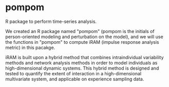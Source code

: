 # pompom
R package to perform time-series analysis. 

We created an R package named "pompom" (pompom is the initials of person-oriented modeling and perturbation on the model), and we will use the functions in "pompom" to compute iRAM (impulse response analysis metric) in this pacakge. 

iRAM is built upon a hybrid method that combines intraindividual variability methods and network analysis methods in order to model individuals as high-dimensional dynamic systems. This hybrid method is designed and tested to quantify the extent of interaction in a high-dimensional multivariate system, and applicable on experience sampling data. 
